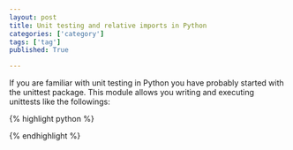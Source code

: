 ```yaml
---
layout: post
title: Unit testing and relative imports in Python
categories: ['category']
tags: ['tag']
published: True

---
```


If you are familiar with unit testing in Python you have probably started with the unittest package. This module allows you writing and executing unittests like the followings:

{% highlight python %}


{% endhighlight %}